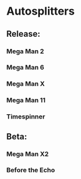 # Autosplitters

## Release:
### Mega Man 2
### Mega Man 6
### Mega Man X
### Mega Man 11
### Timespinner

## Beta:
### Mega Man X2
### Before the Echo
